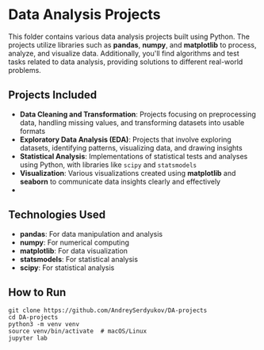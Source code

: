 # Data Analysis Projects

This folder contains various data analysis projects built using Python. The projects utilize libraries such as **pandas**, **numpy**, and **matplotlib** to process, analyze, and visualize data. Additionally, you'll find algorithms and test tasks related to data analysis, providing solutions to different real-world problems.

## Projects Included

- **Data Cleaning and Transformation**: Projects focusing on preprocessing data, handling missing values, and transforming datasets into usable formats
- **Exploratory Data Analysis (EDA)**: Projects that involve exploring datasets, identifying patterns, visualizing data, and drawing insights
- **Statistical Analysis**: Implementations of statistical tests and analyses using Python, with libraries like `scipy` and `statsmodels`
- **Visualization**: Various visualizations created using **matplotlib** and **seaborn** to communicate data insights clearly and effectively
- 
## Technologies Used

- **pandas**: For data manipulation and analysis
- **numpy**: For numerical computing
- **matplotlib**: For data visualization
- **statsmodels**: For statistical analysis
- **scipy**: For statistical analysis

## How to Run
```
git clone https://github.com/AndreySerdyukov/DA-projects
cd DA-projects
python3 -m venv venv
source venv/bin/activate  # macOS/Linux
jupyter lab
```
